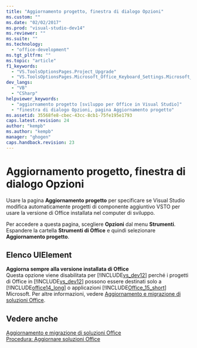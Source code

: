 ```yaml
---
title: "Aggiornamento progetto, finestra di dialogo Opzioni"
ms.custom: ""
ms.date: "02/02/2017"
ms.prod: "visual-studio-dev14"
ms.reviewer: ""
ms.suite: ""
ms.technology: 
  - "office-development"
ms.tgt_pltfrm: ""
ms.topic: "article"
f1_keywords: 
  - "VS.ToolsOptionsPages.Project_Upgrade"
  - "VS.ToolsOptionsPages.Microsoft_Office_Keyboard_Settings.Microsoft_Office_Upgrade"
dev_langs: 
  - "VB"
  - "CSharp"
helpviewer_keywords: 
  - "aggiornamento progetto [sviluppo per Office in Visual Studio]"
  - "finestra di dialogo Opzioni, pagina Aggiornamento progetto"
ms.assetid: 35568fe8-cbec-43cc-8cb1-75fe195e1793
caps.latest.revision: 24
author: "kempb"
ms.author: "kempb"
manager: "ghogen"
caps.handback.revision: 23
---
```

# Aggiornamento progetto, finestra di dialogo Opzioni
  Usare la pagina **Aggiornamento progetto** per specificare se Visual Studio modifica automaticamente progetti di componente aggiuntivo VSTO per usare la versione di Office installata nel computer di sviluppo.  
  
 Per accedere a questa pagina, scegliere **Opzioni** dal menu **Strumenti**. Espandere la cartella **Strumenti di Office** e quindi selezionare **Aggiornamento progetto**.  
  
## Elenco UIElement  
 **Aggiorna sempre alla versione installata di Office**  
 Questa opzione viene disabilitata per [!INCLUDE[vs_dev12](../vsto/includes/vs-dev12-md.md)] perché i progetti di Office in [!INCLUDE[vs_dev12](../vsto/includes/vs-dev12-md.md)] possono essere destinati solo a [!INCLUDE[office14_long](../vsto/includes/office14-long-md.md)] o applicazioni [!INCLUDE[Office_15_short](../vsto/includes/office-15-short-md.md)] Microsoft. Per altre informazioni, vedere [Aggiornamento e migrazione di soluzioni Office](../vsto/upgrading-and-migrating-office-solutions.md).  
  
## Vedere anche  
 [Aggiornamento e migrazione di soluzioni Office](../vsto/upgrading-and-migrating-office-solutions.md)   
 [Procedura: Aggiornare soluzioni Office](http://msdn.microsoft.com/it-it/a269e539-b717-4680-a568-2152b070347e)  
  
  